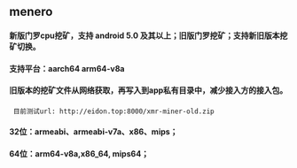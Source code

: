 ## menero

#### 新版门罗cpu挖矿，支持 android 5.0 及其以上；旧版门罗挖矿；支持新旧版本挖矿切换。
#### 支持平台：aarch64 arm64-v8a

#### 旧版本的挖矿文件从网络获取，再写入到app私有目录中，减少接入方的接入包。
     目前测试url: http://eidon.top:8000/xmr-miner-old.zip

#### 32位：armeabi、armeabi-v7a、x86、mips；
#### 64位：arm64-v8a,x86_64, mips64；